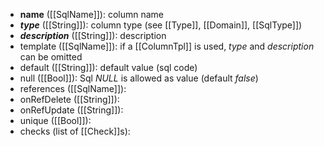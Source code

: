 * **name**          ([[SqlName]]): column name
* **_type_**          ([[String]]): column type (see [[Type]], [[Domain]], [[SqlType]])
* **_description_**   ([[String]]): description
* template      ([[SqlName]]): if a [[ColumnTpl]] is used, _type_ and _description_ can be omitted
* default       ([[String]]): default value (sql code)
* null          ([[Bool]]): Sql _NULL_ is allowed as value (default _false_)
* references    ([[SqlName]]): 
* onRefDelete   ([[String]]): 
* onRefUpdate   ([[String]]): 
* unique        ([[Bool]]): 
* checks        (list of [[Check]]s): 